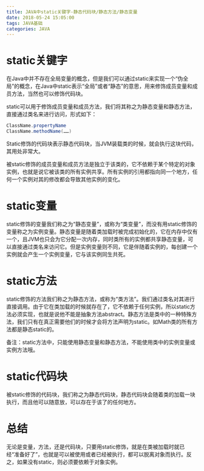 ```yaml
---
title: JAVA中static关键字-静态代码块/静态方法/静态变量
date: 2018-05-24 15:05:00
tags: JAVA基础
categories: JAVA
---
```


# static关键字

在Java中并不存在全局变量的概念，但是我们可以通过static来实现一个“伪全局”的概念，在Java中static表示“全局”或者“静态”的意思，用来修饰成员变量和成员方法，当然也可以修饰代码块。

static可以用于修饰成员变量和成员方法，我们将其称之为静态变量和静态方法，直接通过类名来进行访问，形式如下：

```java
ClassName.propertyName
ClassName.methodName(……)
```

Static修饰的代码块表示静态代码块，当JVM装载类的时候，就会执行这块代码，其用处非常大。

被static修饰的成员变量和成员方法是独立于该类的，它不依赖于某个特定的对象实例，也就是说它被该类的所有实例共享。所有实例的引用都指向同一个地方，任何一个实例对其的修改都会导致其他实例的变化。

# static变量

static修饰的变量我们称之为“静态变量”，或称为“类变量”，而没有用static修饰的变量称之为实例变量。静态变量是随着类加载时被完成初始化的，它在内存中仅有一个，且JVM也只会为它分配一次内存，同时类所有的实例都共享静态变量，可以直接通过类名来访问它。但是实例变量则不同，它是伴随着实例的，每创建一个实例就会产生一个实例变量，它与该实例同生共死。

# static方法

static修饰的方法我们称之为静态方法，或称为“类方法”。我们通过类名对其进行直接调用。由于它在类加载的时候就存在了，它不依赖于任何实例，所以static方法必须实现，也就是说他不能是抽象方法abstract。静态方法是类中的一种特殊方法，我们只有在真正需要他们的时候才会将方法声明为static。如Math类的所有方法都是静态static的。

备注：static方法中，只能使用静态变量和静态方法，不能使用类中的实例变量或实例方法哦。

# static代码块

被static修饰的代码块，我们称之为静态代码块，静态代码块会随着类的加载一块执行，而且他可以随意放，可以存在于该了的任何地方。

# 总结

无论是变量，方法，还是代码块，只要用static修饰，就是在类被加载时就已经“准备好了”，也就是可以被使用或者已经被执行，都可以脱离对象而执行。反之，如果没有static，则必须要依赖于对象实例。
